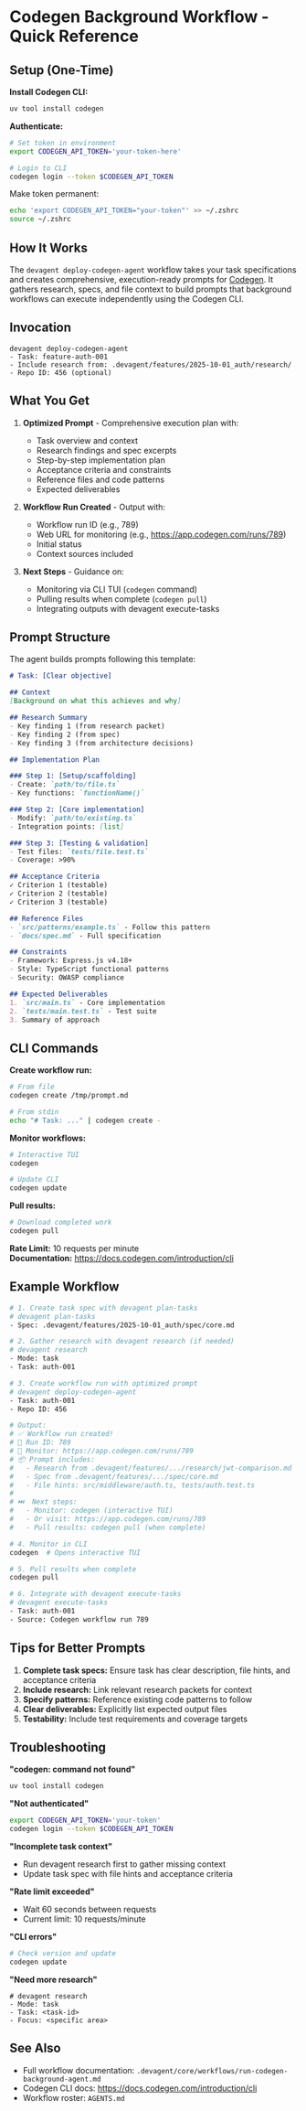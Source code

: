 # Codegen Background Workflow - Quick Reference

## Setup (One-Time)

**Install Codegen CLI:**
```bash
uv tool install codegen
```

**Authenticate:**
```bash
# Set token in environment
export CODEGEN_API_TOKEN='your-token-here'

# Login to CLI
codegen login --token $CODEGEN_API_TOKEN
```

Make token permanent:
```bash
echo 'export CODEGEN_API_TOKEN="your-token"' >> ~/.zshrc
source ~/.zshrc
```

## How It Works

The `devagent deploy-codegen-agent` workflow takes your task specifications and creates comprehensive, execution-ready prompts for [Codegen](https://docs.codegen.com/introduction/cli). It gathers research, specs, and file context to build prompts that background workflows can execute independently using the Codegen CLI.

## Invocation

```
devagent deploy-codegen-agent
- Task: feature-auth-001
- Include research from: .devagent/features/2025-10-01_auth/research/
- Repo ID: 456 (optional)
```

## What You Get

1. **Optimized Prompt** - Comprehensive execution plan with:
   - Task overview and context
   - Research findings and spec excerpts
   - Step-by-step implementation plan
   - Acceptance criteria and constraints
   - Reference files and code patterns
   - Expected deliverables

2. **Workflow Run Created** - Output with:
   - Workflow run ID (e.g., 789)
   - Web URL for monitoring (e.g., https://app.codegen.com/runs/789)
   - Initial status
   - Context sources included

3. **Next Steps** - Guidance on:
   - Monitoring via CLI TUI (`codegen` command)
   - Pulling results when complete (`codegen pull`)
   - Integrating outputs with devagent execute-tasks

## Prompt Structure

The agent builds prompts following this template:

```markdown
# Task: [Clear objective]

## Context
[Background on what this achieves and why]

## Research Summary
- Key finding 1 (from research packet)
- Key finding 2 (from spec)
- Key finding 3 (from architecture decisions)

## Implementation Plan

### Step 1: [Setup/scaffolding]
- Create: `path/to/file.ts`
- Key functions: `functionName()`

### Step 2: [Core implementation]
- Modify: `path/to/existing.ts`
- Integration points: [list]

### Step 3: [Testing & validation]
- Test files: `tests/file.test.ts`
- Coverage: >90%

## Acceptance Criteria
✓ Criterion 1 (testable)
✓ Criterion 2 (testable)
✓ Criterion 3 (testable)

## Reference Files
- `src/patterns/example.ts` - Follow this pattern
- `docs/spec.md` - Full specification

## Constraints
- Framework: Express.js v4.18+
- Style: TypeScript functional patterns
- Security: OWASP compliance

## Expected Deliverables
1. `src/main.ts` - Core implementation
2. `tests/main.test.ts` - Test suite
3. Summary of approach
```

## CLI Commands

**Create workflow run:**
```bash
# From file
codegen create /tmp/prompt.md

# From stdin
echo "# Task: ..." | codegen create -
```

**Monitor workflows:**
```bash
# Interactive TUI
codegen

# Update CLI
codegen update
```

**Pull results:**
```bash
# Download completed work
codegen pull
```

**Rate Limit:** 10 requests per minute  
**Documentation:** https://docs.codegen.com/introduction/cli

## Example Workflow

```bash
# 1. Create task spec with devagent plan-tasks
# devagent plan-tasks
- Spec: .devagent/features/2025-10-01_auth/spec/core.md

# 2. Gather research with devagent research (if needed)
# devagent research
- Mode: task
- Task: auth-001

# 3. Create workflow run with optimized prompt
# devagent deploy-codegen-agent
- Task: auth-001
- Repo ID: 456

# Output:
# ✅ Workflow run created!
# 📝 Run ID: 789
# 🔗 Monitor: https://app.codegen.com/runs/789
# 📦 Prompt includes:
#   - Research from .devagent/features/.../research/jwt-comparison.md
#   - Spec from .devagent/features/.../spec/core.md
#   - File hints: src/middleware/auth.ts, tests/auth.test.ts
#
# ⏭️  Next steps:
#   - Monitor: codegen (interactive TUI)
#   - Or visit: https://app.codegen.com/runs/789
#   - Pull results: codegen pull (when complete)

# 4. Monitor in CLI
codegen  # Opens interactive TUI

# 5. Pull results when complete
codegen pull

# 6. Integrate with devagent execute-tasks
# devagent execute-tasks
- Task: auth-001
- Source: Codegen workflow run 789
```

## Tips for Better Prompts

1. **Complete task specs:** Ensure task has clear description, file hints, and acceptance criteria
2. **Include research:** Link relevant research packets for context
3. **Specify patterns:** Reference existing code patterns to follow
4. **Clear deliverables:** Explicitly list expected output files
5. **Testability:** Include test requirements and coverage targets

## Troubleshooting

**"codegen: command not found"**
```bash
uv tool install codegen
```

**"Not authenticated"**
```bash
export CODEGEN_API_TOKEN='your-token'
codegen login --token $CODEGEN_API_TOKEN
```

**"Incomplete task context"**
- Run devagent research first to gather missing context
- Update task spec with file hints and acceptance criteria

**"Rate limit exceeded"**
- Wait 60 seconds between requests
- Current limit: 10 requests/minute

**"CLI errors"**
```bash
# Check version and update
codegen update
```

**"Need more research"**
```
# devagent research
- Mode: task
- Task: <task-id>
- Focus: <specific area>
```

## See Also

- Full workflow documentation: `.devagent/core/workflows/run-codegen-background-agent.md`
- Codegen CLI docs: https://docs.codegen.com/introduction/cli
- Workflow roster: `AGENTS.md`
